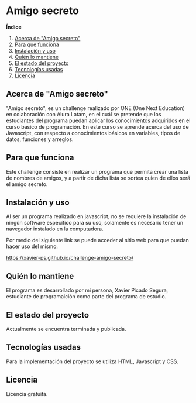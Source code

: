 # Amigo secreto

**Índice**   
1. [Acerca de "Amigo secreto"](#id1)
2. [Para que funciona](#id2)
3. [Instalación y uso](#id3)
4. [Quién lo mantiene](#id4)
5. [El estado del proyecto](#id5)
7. [Tecnologías usadas](#id6)
8. [Licencia](#id7)

## Acerca de "Amigo secreto"<a name="id1"></a>
"Amigo secreto", es un challenge realizado por ONE (One Next Education) en colaboración con Alura Latam, en el cuál se pretende que los estudiantes del programa puedan aplicar los conocimientos adquiridos en el curso basico de programación. En este curso se aprende acerca del uso de Javascript, con respecto a conocimientos básicos en variables, tipos de datos, funciones y arreglos. 

## Para que funciona<a name="id2"></a>
Este challenge consiste en realizar un programa que permita crear una lista de nombres de amigos, y a partir de dicha lista se sortea quien de ellos será el amigo secreto.

## Instalación y uso<a name="id3"></a>
Al ser un programa realizado en javascript, no se requiere la instalación de ningún software específico para su uso, solamente es necesario tener un navegador instalado en la computadora.

Por medio del siguiente link se puede acceder al sitio web para que puedan hacer uso del mismo.

https://xavier-ps.github.io/challenge-amigo-secreto/

## Quién lo mantiene<a name="id4"></a>
El programa es desarrollado por mi persona, Xavier Picado Segura, estudiante de programaición como parte del programa de estudio.

## El estado del proyecto<a name="id5"></a>
Actualmente se encuentra terminada y publicada.

## Tecnologías usadas<a name="id6"></a>
Para la implementación del proyecto se utiliza HTML, Javascript y CSS.

## Licencia<a name="id7"></a>
Licencia gratuita.